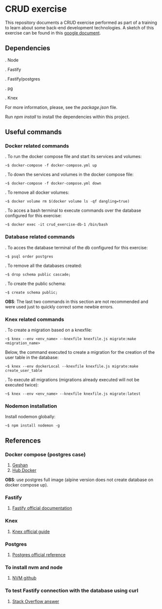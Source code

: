 # CRUD exercise

This repository documents a CRUD exercise performed as part of a training to learn about some back-end development technologies. A sketch of this exercise can be found in this [google document](https://docs.google.com/document/d/1xlf0R6t4ztzXAgbHhvJ722IOKSP-B0OPgYcOr0Ig5l0/edit?usp=sharing).

## Dependencies

. Node

. Fastify

. Fastify/postgres

. pg

. Knex

For more information, please, see the _package.json_ file.

Run _npm install_ to install the dependencies within this project.

## Useful commands

### Docker related commands

. To run the docker compose file and start its services and volumes:

```console
~$ docker-compose -f docker-compose.yml up
```

. To down the services and volumes in the docker compose file:

```console
~$ docker-compose -f docker-compose.yml down
```

. To remove all docker volumes:

```console
~$ docker volume rm $(docker volume ls -qf dangling=true)
```

. To acces a bash terminal to execute commands over the database configured for this exercise:

```console
~$ docker exec -it crud_exercise-db-1 /bin/bash
```

### Database related commands

. To acces the database terminal of the db configured for this exercise:

```console
~$ psql order postgres
```

. To remove all the databases created:

```console
~$ drop schema public cascade;
```

. To create the public schema:

```console
~$ create schema public;
```

**OBS**: The last two commands in this section are not recommended and were used just to quickly correct some newbie errors.

### Knex related commands

. To create a migration based on a knexfile:

```console
~$ knex --env <env_name> --knexfile knexfile.js migrate:make <migration_name>
```

Below, the command executed to create a migration for the creation of the user table in the database:

```console
~$ knex --env dockerLocal --knexfile knexfile.js migrate:make create_user_table
```

. To execute all migrations (migrations already executed will not be executed twice):

```console
~$ knex --env <env_name> --knexfile knexfile.js migrate:latest
```

### Nodemon installation

Install nodemon globally:

```console
~$ npm install nodemon -g
```

## References

### Docker compose (postgres case)

1. [Geshan](https://geshan.com.np/blog/2021/12/docker-postgres/)
2. [Hub Docker](https://hub.docker.com/_/postgres/)

**OBS**: use postgres full image (alpine version does not create database on docker compose up).

### Fastify

1. [Fastify official documentation](https://www.fastify.io/docs/latest/)

### Knex

1. [Knex official guide](https://knexjs.org/guide/)

### Postgres

1. [Postgres official reference](https://www.postgresql.org/docs/)

### To install nvm and node

1. [NVM github](https://github.com/nvm-sh/nvm)

### To test Fastify connection with the database using curl

1. [Stack Overflow answer](https://stackoverflow.com/a/16870452)
